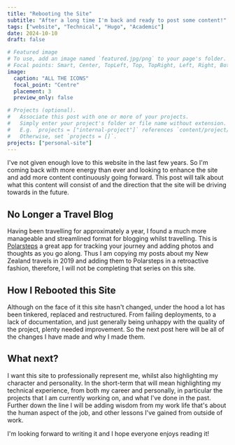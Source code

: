 ```yaml
---
title: "Rebooting the Site"
subtitle: "After a long time I'm back and ready to post some content!"
tags: ["website", "Technical", "Hugo", "Academic"]
date: 2024-10-10
draft: false

# Featured image
# To use, add an image named `featured.jpg/png` to your page's folder.
# Focal points: Smart, Center, TopLeft, Top, TopRight, Left, Right, BottomLeft, Bottom, BottomRight.
image:
  caption: "ALL THE ICONS"
  focal_point: "Centre"
  placement: 3
  preview_only: false

# Projects (optional).
#   Associate this post with one or more of your projects.
#   Simply enter your project's folder or file name without extension.
#   E.g. `projects = ["internal-project"]` references `content/project/deep-learning/index.md`.
#   Otherwise, set `projects = []`.
projects: ["personal-site"]
---
```


I've not given enough love to this website in the last few years. So I'm coming back with more energy than ever and looking to enhance the site and add more content continuously going forward. This post will talk about what this content will consist of and the direction that the site will be driving towards in the future.

## No Longer a Travel Blog

Having been travelling for approximately a year, I found a much more manageable and streamlined format for blogging whilst travelling. This is [Polarsteps](https://www.polarsteps.com) a great app for tracking your journey and adding photos and thoughts as you go along. Thus I am copying my posts about my New Zealand travels in 2019 and adding them to Polarsteps in a retroactive fashion, therefore, I will not be completing that series on this site.

## How I Rebooted this Site

Although on the face of it this site hasn't changed, under the hood a lot has been tinkered, replaced and restructured. From failing deployments, to a lack of documentation, and just generally being unhappy with the quality of the project, plenty needed improvement. So the next post here will be all of the changes I have made and why I made them.

## What next?

I want this site to professionally represent me, whilst also highlighting my character and personality. In the short-term that will mean highlighting my technical experience, from both my career and personally, in particular the projects that I am currently working on, and what I've done in the past. Further down the line I will be adding wisdom from my work life that's about the human aspect of the job, and other lessons I've gained from outside of work.

I'm looking forward to writing it and I hope everyone enjoys reading it!
